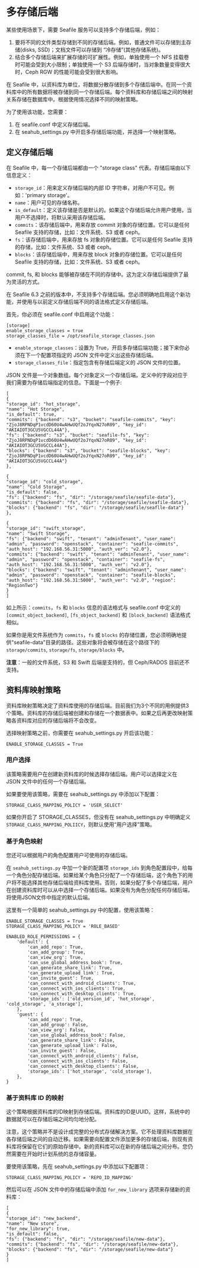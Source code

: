 # 多存储后端

某些使用场景下，需要 Seafile 服务可以支持多个存储后端，例如：

1. 要将不同的文件类型存储到不同的存储后端。例如，普通文件可以存储到主存储(disks, SSD)；文档文件可以存储到 “冷存储”(其他存储系统)。
1. 结合多个存储后端来扩展存储的可扩展性。例如，单独使用一个 NFS 挂载卷时可能会受到大小限制；单独使用一个 S3 后端存储时，当对象数量变得很大时，Ceph RGW 的性能可能会受到很大影响。

在 Seafile 中，以资料库为单位，将数据分散存储到多个存储后端中。在同一个资料库中的所有数据将被存储到同一个存储后端。每个资料库和存储后端之间的映射关系存储在数据库中。根据使用情况选择不同的映射策略。

为了使用该功能，您需要：

1. 在 seafile.conf 中定义存储后端。
1. 在 seahub_settings.py 中开启多存储后端功能，并选择一个映射策略。

## 定义存储后端

在 Seafile 中，每一个存储后端都由一个 "storage class" 代表。存储后端由以下信息定义：

- `storage_id`：用来定义存储后端的内部 ID 字符串，对用户不可见。例如：'primary storage'。
- `name`：用户可见的存储名称。
- `is_default`：定义该存储是否是默认的。如果这个存储后端允许用户使用，当用户不选择时，将默认采用该存储后端。
- `commits`：该存储后端中，用来存放 commit 对象的存储位置。它可以是任何 Seafile 支持的存储，比如：文件系统、S3 或者 ceph。
- `fs`：该存储后端中，用来存放 fs 对象的存储位置。它可以是任何 Seafile 支持的存储，比如：文件系统、S3 或者 ceph。
- `blocks`：该存储后端中，用来存放 block 对象的存储位置。它可以是任何 Seafile 支持的存储，比如：文件系统、S3 或者 ceph。

commit, fs, 和 blocks 能够被存储在不同的存储中。这为定义存储后端提供了最为灵活的方式。

在 Seafile 6.3 之前的版本中，不支持多个存储后端。您必须明确地启用这个新功能，并使用与以前定义存储后端不同的语法格式定义存储后端。

首先，你必须在 seafile.conf 中启用这个功能：

```
[storage]
enable_storage_classes = true
storage_classes_file = /opt/seafile_storage_classes.json
```

- `enable_storage_classes`：设置为 True，开启多存储后端功能；接下来你必须在下一个配置项指定的 JSON 文件中定义出这些存储后端。
- `storage_classes_file`：指定包含有存储后端定义的 JSON 文件的位置。

JSON 文件是一个对象数组。每个对象定义一个存储后端。定义中的字段对应于我们需要为存储后端指定的信息。下面是一个例子:

```
[
{
"storage_id": "hot_storage",
"name": "Hot Storage",
"is_default": true,
"commits": {"backend": "s3", "bucket": "seafile-commits", "key": "ZjoJ8RPNDqP1vcdD60U4wAHwUQf2oJYqxN27oR09", "key_id": "AKIAIOT3GCU5VGCCL44A"},
"fs": {"backend": "s3", "bucket": "seafile-fs", "key": "ZjoJ8RPNDqP1vcdD60U4wAHwUQf2oJYqxN27oR09", "key_id": "AKIAIOT3GCU5VGCCL44A"},
"blocks": {"backend": "s3", "bucket": "seafile-blocks", "key": "ZjoJ8RPNDqP1vcdD60U4wAHwUQf2oJYqxN27oR09", "key_id": "AKIAIOT3GCU5VGCCL44A"}
},

{
"storage_id": "cold_storage",
"name": "Cold Storage",
"is_default": false,
"fs": {"backend": "fs", "dir": "/storage/seafile/seafile-data"},
"commits": {"backend": "fs", "dir": "/storage/seafile/seafile-data"},
"blocks": {"backend": "fs", "dir": "/storage/seafile/seaflle-data"}
},

{
"storage_id": "swift_storage",
"name": "Swift Storage",
"fs": {"backend": "swift", "tenant": "adminTenant", "user_name": "admin", "password": "openstack", "container": "seafile-commits", "auth_host": "192.168.56.31:5000", "auth_ver": "v2.0"},
"commits": {"backend": "swift", "tenant": "adminTenant", "user_name": "admin", "password": "openstack", "container": "seafile-fs", "auth_host": "192.168.56.31:5000", "auth_ver": "v2.0"},
"blocks": {"backend": "swift", "tenant": "adminTenant", "user_name": "admin", "password": "openstack", "container": "seafile-blocks", "auth_host": "192.168.56.31:5000", "auth_ver": "v2.0", "region": "RegionTwo"}
}
]
```

如上所示：`commits`，`fs` 和 `blocks` 信息的语法格式与 seafile.conf 中定义的 `[commit_object_backend]`, `[fs_object_backend]` 和 `[block_backend]` 语法格式相似。

如果你是用文件系统作为 `commits`，`fs` 或 `blocks` 的存储位置，您必须明确地提供"seafile-data"目录的路径。这些对象将会被存储在这个路径下的 `storage/commits`, `storage/fs`, `storage/blocks` 中。

**注意**：一般的文件系统，S3 和 Swift 后端是支持的，但 Ceph/RADOS 目前还不支持。

## 资料库映射策略

资料库映射策略决定了资料库使用的存储后端。目前我们为3个不同的用例提供3个策略。资料库的存储后端被创建和存储在一个数据表中。如果之后再更改映射策略各资料库对应的存储后端将不会改变。

选择映射策略之前，你需要在 seahub_settings.py 开启该功能：

```
ENABLE_STORAGE_CLASSES = True
```

### 用户选择

该策略需要用户在创建新资料库的时候选择存储后端。用户可以选择定义在 JSON 文件中的任何一个存储后端。

如果要使用该策略，需要在 seahub_settings.py 中添加以下配置：

```
STORAGE_CLASS_MAPPING_POLICY = 'USER_SELECT'
```

如果你开启了 STORAGE_CLASSES，但没有在 seahub_settings.py 中明确定义 `STORAGE_CLASS_MAPPING_POLIICY`，则默认使用“用户选择”策略。


### 基于角色映射

您还可以根据用户的角色配置用户可使用的存储后端。

在 `seahub_settings.py` 中加一个新的配置项 `storage_ids` 到角色配置段中，给每一个角色分配存储后端。如果给某个角色只分配了一个存储后端，这个角色下的用户将不能选择其他存储后端给资料库使用。否则，如果分配了多个存储后端，用户在创建资料库时可以从中选择一个存储后端。如果没有为角色分配任何存储后端，将使用JSON文件中指定的默认后端。

这里有一个简单的 seahub_settings.py 中的配置，使用该策略：

```
ENABLE_STORAGE_CLASSES = True
STORAGE_CLASS_MAPPING_POLICY = 'ROLE_BASED'

ENABLED_ROLE_PERMISSIONS = {
    'default': {
        'can_add_repo': True,
        'can_add_group': True,
        'can_view_org': True,
        'can_use_global_address_book': True,
        'can_generate_share_link': True,
        'can_generate_upload_link': True,
        'can_invite_guest': True,
        'can_connect_with_android_clients': True,
        'can_connect_with_ios_clients': True,
        'can_connect_with_desktop_clients': True,
        'storage_ids': ['old_version_id', 'hot_storage', 'cold_storage', 'a_storage'],
    },
    'guest': {
        'can_add_repo': True,
        'can_add_group': False,
        'can_view_org': False,
        'can_use_global_address_book': False,
        'can_generate_share_link': False,
        'can_generate_upload_link': False,
        'can_invite_guest': False,
        'can_connect_with_android_clients': False,
        'can_connect_with_ios_clients': False,
        'can_connect_with_desktop_clients': False,
        'storage_ids': ['hot_storage', 'cold_storage'],
    },
}
```

### 基于资料库 ID 的映射

这个策略根据资料库的ID映射到存储后端。资料库的ID是UUID。这样，系统中的数据就可以在存储后端之间均匀地分配。

注意，这个策略并不是设计成完整的分布式存储解决方案。它不处理资料库数据在各存储后端之间的自动迁移。如果需要向配置文件添加更多的存储后端，则现有资料库将保留在它们的原始存储中。新的资料库可以在新的存储后端之间分布。您仍然需要在开始时计划系统的总存储容量。

要使用该策略，先在 seahub_settings.py 中添加以下配置项：

```
STORAGE_CLASS_MAPPING_POLICY = 'REPO_ID_MAPPING'
```

然后可以在 JSON 文件中的存储后端中添加 `for_new_library` 选项来存储新的资料库：

```
[
{
"storage_id": "new_backend",
"name": "New store",
"for_new_library": true,
"is_default": false,
"fs": {"backend": "fs", "dir": "/storage/seafile/new-data"},
"commits": {"backend": "fs", "dir": "/storage/seafile/new-data"},
"blocks": {"backend": "fs", "dir": "/storage/seafile/new-data"}
}
]
```
